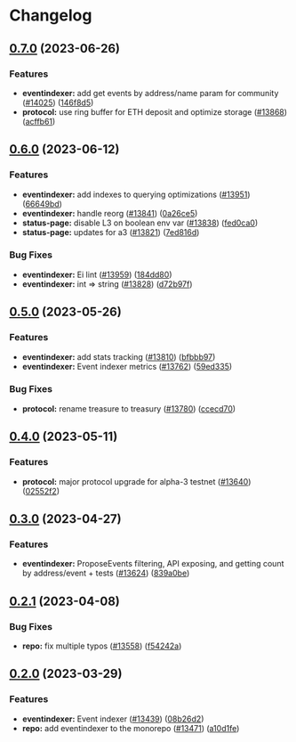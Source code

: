 # Changelog

## [0.7.0](https://github.com/wyzth_zkevmxyz/wyzth_zkevm-mono/compare/eventindexer-v0.6.0...eventindexer-v0.7.0) (2023-06-26)


### Features

* **eventindexer:** add get events by address/name param for community ([#14025](https://github.com/wyzth_zkevmxyz/wyzth_zkevm-mono/issues/14025)) ([146f8d5](https://github.com/wyzth_zkevmxyz/wyzth_zkevm-mono/commit/146f8d52100c3aa7412549e0703c4fc363a6ec29))
* **protocol:** use ring buffer for ETH deposit and optimize storage ([#13868](https://github.com/wyzth_zkevmxyz/wyzth_zkevm-mono/issues/13868)) ([acffb61](https://github.com/wyzth_zkevmxyz/wyzth_zkevm-mono/commit/acffb61b13b44fd4792e8f4a31498d788ca38961))

## [0.6.0](https://github.com/wyzth_zkevmxyz/wyzth_zkevm-mono/compare/eventindexer-v0.5.0...eventindexer-v0.6.0) (2023-06-12)


### Features

* **eventindexer:** add indexes to querying optimizations ([#13951](https://github.com/wyzth_zkevmxyz/wyzth_zkevm-mono/issues/13951)) ([66649bd](https://github.com/wyzth_zkevmxyz/wyzth_zkevm-mono/commit/66649bd60d163e13b4e91258b4bdc51e204aa110))
* **eventindexer:** handle reorg ([#13841](https://github.com/wyzth_zkevmxyz/wyzth_zkevm-mono/issues/13841)) ([0a26ce5](https://github.com/wyzth_zkevmxyz/wyzth_zkevm-mono/commit/0a26ce58422d2674f1b5cd151c74bb40f2bec17d))
* **status-page:** disable L3 on boolean env var ([#13838](https://github.com/wyzth_zkevmxyz/wyzth_zkevm-mono/issues/13838)) ([fed0ca0](https://github.com/wyzth_zkevmxyz/wyzth_zkevm-mono/commit/fed0ca0e9a9176c3feaae38b426df45e09d9af3a))
* **status-page:** updates for a3 ([#13821](https://github.com/wyzth_zkevmxyz/wyzth_zkevm-mono/issues/13821)) ([7ed816d](https://github.com/wyzth_zkevmxyz/wyzth_zkevm-mono/commit/7ed816d8db7ac75468faa235c09f147db5009034))


### Bug Fixes

* **eventindexer:** Ei lint ([#13959](https://github.com/wyzth_zkevmxyz/wyzth_zkevm-mono/issues/13959)) ([184dd80](https://github.com/wyzth_zkevmxyz/wyzth_zkevm-mono/commit/184dd8043721c18e225bdc6e6b2c71d1a591896c))
* **eventindexer:** int =&gt; string ([#13828](https://github.com/wyzth_zkevmxyz/wyzth_zkevm-mono/issues/13828)) ([d72b97f](https://github.com/wyzth_zkevmxyz/wyzth_zkevm-mono/commit/d72b97fa4163a2e91eda62d9787760d922447429))

## [0.5.0](https://github.com/wyzth_zkevmxyz/wyzth_zkevm-mono/compare/eventindexer-v0.4.0...eventindexer-v0.5.0) (2023-05-26)


### Features

* **eventindexer:** add stats tracking ([#13810](https://github.com/wyzth_zkevmxyz/wyzth_zkevm-mono/issues/13810)) ([bfbbb97](https://github.com/wyzth_zkevmxyz/wyzth_zkevm-mono/commit/bfbbb97fcb67dc33749f0f08f84b8bd54eae9aeb))
* **eventindexer:** Event indexer metrics ([#13762](https://github.com/wyzth_zkevmxyz/wyzth_zkevm-mono/issues/13762)) ([59ed335](https://github.com/wyzth_zkevmxyz/wyzth_zkevm-mono/commit/59ed3355a05c7438813fa11d2f63dc0676602dd6))


### Bug Fixes

* **protocol:** rename treasure to treasury ([#13780](https://github.com/wyzth_zkevmxyz/wyzth_zkevm-mono/issues/13780)) ([ccecd70](https://github.com/wyzth_zkevmxyz/wyzth_zkevm-mono/commit/ccecd708276bce3eca84b92c7c48c95b2156dd18))

## [0.4.0](https://github.com/wyzth_zkevmxyz/wyzth_zkevm-mono/compare/eventindexer-v0.3.0...eventindexer-v0.4.0) (2023-05-11)


### Features

* **protocol:** major protocol upgrade for alpha-3 testnet ([#13640](https://github.com/wyzth_zkevmxyz/wyzth_zkevm-mono/issues/13640)) ([02552f2](https://github.com/wyzth_zkevmxyz/wyzth_zkevm-mono/commit/02552f2aa001893d326062ce627004c61b46cd26))

## [0.3.0](https://github.com/wyzth_zkevmxyz/wyzth_zkevm-mono/compare/eventindexer-v0.2.1...eventindexer-v0.3.0) (2023-04-27)


### Features

* **eventindexer:** ProposeEvents filtering, API exposing, and getting count by address/event + tests ([#13624](https://github.com/wyzth_zkevmxyz/wyzth_zkevm-mono/issues/13624)) ([839a0be](https://github.com/wyzth_zkevmxyz/wyzth_zkevm-mono/commit/839a0bef7c64dd2b1e2ecc5194cf9a1e29f9a0cd))

## [0.2.1](https://github.com/wyzth_zkevmxyz/wyzth_zkevm-mono/compare/eventindexer-v0.2.0...eventindexer-v0.2.1) (2023-04-08)


### Bug Fixes

* **repo:** fix multiple typos ([#13558](https://github.com/wyzth_zkevmxyz/wyzth_zkevm-mono/issues/13558)) ([f54242a](https://github.com/wyzth_zkevmxyz/wyzth_zkevm-mono/commit/f54242aa95e5c5563f8f0a7f9af0a1eab20ab67b))

## [0.2.0](https://github.com/wyzth_zkevmxyz/wyzth_zkevm-mono/compare/eventindexer-v0.1.0...eventindexer-v0.2.0) (2023-03-29)


### Features

* **eventindexer:** Event indexer ([#13439](https://github.com/wyzth_zkevmxyz/wyzth_zkevm-mono/issues/13439)) ([08b26d2](https://github.com/wyzth_zkevmxyz/wyzth_zkevm-mono/commit/08b26d21577ed8ecd14beed5a600108fe7a0f765))
* **repo:** add eventindexer to the monorepo ([#13471](https://github.com/wyzth_zkevmxyz/wyzth_zkevm-mono/issues/13471)) ([a10d1fe](https://github.com/wyzth_zkevmxyz/wyzth_zkevm-mono/commit/a10d1fe7f7202dd029883ce62a00e188021e09e2))
